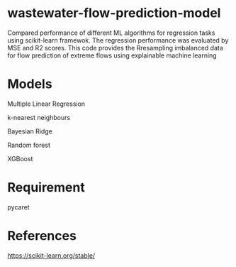 # wastewater-flow-prediction-model
 Compared performance of different ML algorithms for regression tasks using scikit-learn framewok. The regression performance was evaluated by MSE and R2 scores.
 This code provides the Rresampling imbalanced data for flow prediction of extreme flows using explainable  machine learning

# Models 
Multiple Linear Regression

k-nearest neighbours 

Bayesian Ridge

Random forest

XGBoost

# Requirement
pycaret

# References
https://scikit-learn.org/stable/

